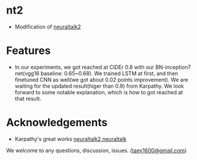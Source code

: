 # nt2
- Modification of [neuraltalk2](https://github.com/karpathy/neuraltalk2)

# Features
- In our experiments, we got reached at CIDEr 0.8 with our BN-inception7 net(vgg16 baseline: 0.65~0.68). We trained LSTM at first, and then finetuned CNN as well(we got about 0.02 points improvement). 
We are waiting for the updated result(higer than 0.9) from Karpathy. We look forward to some notable explanation, which is how to got reached at that result.

# Acknowledgements
- Karpathy's great works [neuraltalk2](https://github.com/karpathy/neuraltalk2),[neuraltalk](https://github.com/karpathy/neuraltalk)

We welcome to any questions, discussion, issues. 
(taey1600@gmail.com)
